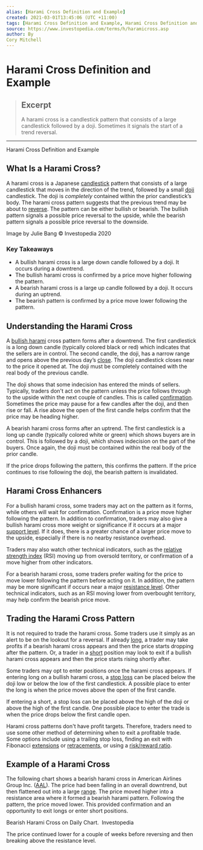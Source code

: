 ```yaml
---
alias: [Harami Cross Definition and Example]
created: 2021-03-01T13:45:06 (UTC +11:00)
tags: [Harami Cross Definition and Example, Harami Cross Definition and Example]
source: https://www.investopedia.com/terms/h/haramicross.asp
author: By
Cory Mitchell
---
```


# Harami Cross Definition and Example

> ## Excerpt
> A harami cross is a candlestick pattern that consists of a large candlestick followed by a doji. Sometimes it signals the start of a trend reversal.

---

Harami Cross Definition and Example
## What Is a Harami Cross?

A harami cross is a Japanese [candlestick](https://www.investopedia.com/terms/c/candlestick.asp) pattern that consists of a large candlestick that moves in the direction of the trend, followed by a small [doji](https://www.investopedia.com/terms/d/doji.asp) candlestick. The doji is _completely_ contained within the prior candlestick’s body. The harami cross pattern suggests that the previous trend may be about to [reverse](https://www.investopedia.com/terms/r/reversal.asp). The pattern can be either bullish or bearish. The bullish pattern signals a possible price reversal to the upside, while the bearish pattern signals a possible price reversal to the downside.

Image by Julie Bang © Investopedia 2020

### Key Takeaways

-   A bullish harami cross is a large down candle followed by a doji. It occurs during a downtrend.
-   The bullish harami cross is confirmed by a price move higher following the pattern.
-   A bearish harami cross is a large up candle followed by a doji. It occurs during an uptrend.
-   The bearish pattern is confirmed by a price move lower following the pattern.

## Understanding the Harami Cross

A [bullish harami](https://www.investopedia.com/terms/b/bullishharami.asp) cross pattern forms after a downtrend. The first candlestick is a long down candle (typically colored black or red) which indicates that the sellers are in control. The second candle, the doji, has a narrow range and opens above the previous day’s [close](https://www.investopedia.com/terms/c/closingprice.asp). The doji candlestick closes near to the price it opened at. The doji must be completely contained with the real body of the previous candle.

The doji shows that some indecision has entered the minds of sellers. Typically, traders don't act on the pattern unless the price follows through to the upside within the next couple of candles. This is called [confirmation](https://www.investopedia.com/terms/c/confirmation.asp). Sometimes the price may pause for a few candles after the doji, and then rise or fall. A rise above the open of the first candle helps confirm that the price may be heading higher.

A bearish harami cross forms after an uptrend. The first candlestick is a long up candle (typically colored white or green) which shows buyers are in control. This is followed by a doji, which shows indecision on the part of the buyers. Once again, the doji must be contained within the real body of the prior candle.

If the price drops following the pattern, this confirms the pattern. If the price continues to rise following the doji, the bearish pattern is invalidated.

## Harami Cross Enhancers

For a bullish harami cross, some traders may act on the pattern as it forms, while others will wait for confirmation. Confirmation is a price move higher following the pattern. In addition to confirmation, traders may also give a bullish harami cross more weight or significance if it occurs at a major [support level](https://www.investopedia.com/terms/s/support.asp). If it does, there is a greater chance of a larger price move to the upside, especially if there is no nearby resistance overhead.

Traders may also watch other technical indicators, such as the [relative strength index](https://www.investopedia.com/terms/r/rsi.asp) (RSI) moving up from oversold territory, or confirmation of a move higher from other indicators.

For a bearish harami cross, some traders prefer waiting for the price to move lower following the pattern before acting on it. In addition, the pattern may be more significant if occurs near a major [resistance level](https://www.investopedia.com/terms/r/resistance.asp). Other technical indicators, such as an RSI moving lower from overbought territory, may help confirm the bearish price move.

## Trading the Harami Cross Pattern

It is not required to trade the harami cross. Some traders use it simply as an alert to be on the lookout for a reversal. If already [long](https://www.investopedia.com/terms/l/long.asp), a trader may take profits if a bearish harami cross appears and then the price starts dropping after the pattern. Or, a trader in a [short](https://www.investopedia.com/terms/s/short.asp) position may look to exit if a bullish harami cross appears and then the price starts rising shortly after.

Some traders may opt to enter positions once the harami cross appears. If entering long on a bullish harami cross, a [stop loss](https://www.investopedia.com/terms/s/stop-lossorder.asp) can be placed below the doji low or below the low of the first candlestick. A possible place to enter the long is when the price moves above the open of the first candle.

If entering a short, a stop loss can be placed above the high of the doji or above the high of the first candle. One possible place to enter the trade is when the price drops below the first candle open.

Harami cross patterns don't have profit targets. Therefore, traders need to use some other method of determining when to exit a profitable trade. Some options include using a trailing stop loss, finding an exit with Fibonacci [extensions](https://www.investopedia.com/terms/f/fibonacciextensions.asp) or [retracements](https://www.investopedia.com/terms/f/fibonacciretracement.asp), or using a [risk/reward ratio](https://www.investopedia.com/terms/r/riskrewardratio.asp).

## Example of a Harami Cross

The following chart shows a bearish harami cross in American Airlines Group Inc. ([AAL](https://www.investopedia.com/markets/quote?tvwidgetsymbol=aal)). The price had been falling in an overall downtrend, but then flattened out into a large [range](https://www.investopedia.com/terms/r/range.asp). The price moved higher into a resistance area where it formed a bearish harami pattern. Following the pattern, the price moved lower. This provided confirmation and an opportunity to exit longs or enter short positions.

Bearish Harami Cross on Daily Chart.  Investopedia

The price continued lower for a couple of weeks before reversing and then breaking above the resistance level.
